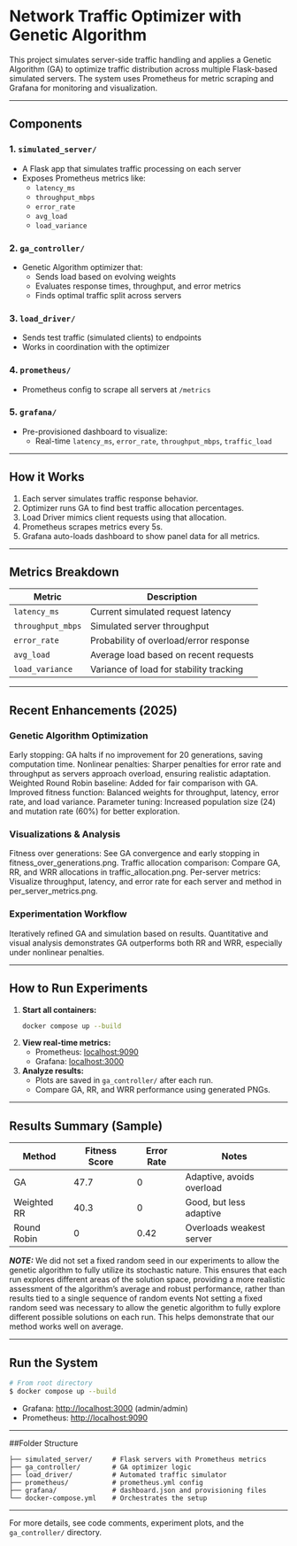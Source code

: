 # Network Traffic Optimizer with Genetic Algorithm

This project simulates server-side traffic handling and applies a Genetic Algorithm (GA) to optimize traffic distribution across multiple Flask-based simulated servers. The system uses Prometheus for metric scraping and Grafana for monitoring and visualization.

---

## Components

### 1. `simulated_server/`
- A Flask app that simulates traffic processing on each server
- Exposes Prometheus metrics like:
  - `latency_ms`
  - `throughput_mbps`
  - `error_rate`
  - `avg_load`
  - `load_variance`

### 2. `ga_controller/`
- Genetic Algorithm optimizer that:
  - Sends load based on evolving weights
  - Evaluates response times, throughput, and error metrics
  - Finds optimal traffic split across servers

### 3. `load_driver/`
- Sends test traffic (simulated clients) to endpoints
- Works in coordination with the optimizer

### 4. `prometheus/`
- Prometheus config to scrape all servers at `/metrics`

### 5. `grafana/`
- Pre-provisioned dashboard to visualize:
  - Real-time `latency_ms`, `error_rate`, `throughput_mbps`, `traffic_load`

---

## How it Works
1. Each server simulates traffic response behavior.
2. Optimizer runs GA to find best traffic allocation percentages.
3. Load Driver mimics client requests using that allocation.
4. Prometheus scrapes metrics every 5s.
5. Grafana auto-loads dashboard to show panel data for all metrics.

---

## Metrics Breakdown
| Metric              | Description                                |
|---------------------|--------------------------------------------|
| `latency_ms`        | Current simulated request latency          |
| `throughput_mbps`   | Simulated server throughput                |
| `error_rate`        | Probability of overload/error response     |
| `avg_load`          | Average load based on recent requests      |
| `load_variance`     | Variance of load for stability tracking    |

---

## Recent Enhancements (2025)

### Genetic Algorithm Optimization
Early stopping: GA halts if no improvement for 20 generations, saving computation time.
Nonlinear penalties: Sharper penalties for error rate and throughput as servers approach overload, ensuring realistic adaptation.
Weighted Round Robin baseline: Added for fair comparison with GA.
Improved fitness function: Balanced weights for throughput, latency, error rate, and load variance.
Parameter tuning: Increased population size (24) and mutation rate (60%) for better exploration.

### Visualizations & Analysis
Fitness over generations: See GA convergence and early stopping in fitness_over_generations.png.
Traffic allocation comparison: Compare GA, RR, and WRR allocations in traffic_allocation.png.
Per-server metrics: Visualize throughput, latency, and error rate for each server and method in per_server_metrics.png.

### Experimentation Workflow
Iteratively refined GA and simulation based on results.
Quantitative and visual analysis demonstrates GA outperforms both RR and WRR, especially under nonlinear penalties.

---

## How to Run Experiments
1. **Start all containers:**
   ```bash
   docker compose up --build
   ```
2. **View real-time metrics:**
   - Prometheus: [localhost:9090](http://localhost:9090)
   - Grafana: [localhost:3000](http://localhost:3000)
3. **Analyze results:**
   - Plots are saved in `ga_controller/` after each run.
   - Compare GA, RR, and WRR performance using generated PNGs.

---

## Results Summary (Sample)
| Method         | Fitness Score | Error Rate | Notes                          |
|----------------|--------------|------------|---------------------------------|
| GA             | 47.7         | 0          | Adaptive, avoids overload       |
| Weighted RR    | 40.3         | 0          | Good, but less adaptive         |
| Round Robin    | 0            | 0.42       | Overloads weakest server        |


***NOTE:***
We did not set a fixed random seed in our experiments to allow the genetic algorithm to fully utilize its stochastic nature. This ensures that each run explores different areas of the solution space, providing a more realistic assessment of the algorithm’s average and robust performance, rather than results tied to a single sequence of random events
Not setting a fixed random seed was necessary to allow the genetic algorithm to fully explore different possible solutions on each run. This helps demonstrate that our method works well on average. 


---


## Run the System
```bash
# From root directory
$ docker compose up --build
```

- Grafana: [http://localhost:3000](http://localhost:3000) (admin/admin)
- Prometheus: [http://localhost:9090](http://localhost:9090)

---

##Folder Structure
```
├── simulated_server/     # Flask servers with Prometheus metrics
├── ga_controller/        # GA optimizer logic
├── load_driver/          # Automated traffic simulator
├── prometheus/           # prometheus.yml config
├── grafana/              # dashboard.json and provisioning files
└── docker-compose.yml    # Orchestrates the setup
```

---



For more details, see code comments, experiment plots, and the `ga_controller/` directory.

